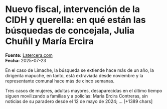 # Nuevo fiscal, intervención de la CIDH y querella: en qué están las búsquedas de concejala, Julia Chuñil y María Ercira

**Fuente:** [Latercera.com](https://www.latercera.com/nacional/noticia/nuevo-fiscal-intervencion-de-la-cidh-y-querella-en-que-estan-las-busquedas-de-concejala-julia-chunil-y-maria-ercira/)  
**Fecha:** 2025-07-23

En el caso de Limache, la búsqueda se extiende hace más de un año, la dirigenta mapuche, en tanto, está extraviada desde noviembre y la representante comunal hace más de cinco semanas.

Tres casos de mujeres, adultas mayores, desaparecidas en el último tiempo siguen movilizando a familias y a policías: María Ercira Contreras, sin noticias de su paradero desde el 12 de mayo de 2024; … [+1389 chars]
